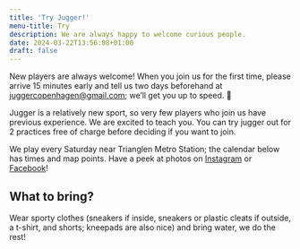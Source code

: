 ```yaml
---
title: 'Try Jugger!'
menu-title: Try
description: We are always happy to welcome curious people.
date: 2024-03-22T13:56:08+01:00
draft: false
---
```


New players are always welcome! When you join us for the first time, please arrive 15 minutes early and tell us two days beforehand at [juggercopenhagen@gmail.com](mailto:juggercopenhagen@gmail.com); we’ll get you up to speed. 🙂

Jugger is a relatively new sport, so very few players who join us have previous experience. We are excited to teach you. You can try jugger out for 2 practices free of charge before deciding if you want to join.

We play every Saturday near Trianglen Metro Station; the calendar below has times and map points. Have a peek at photos on [Instagram](https://www.instagram.com/juggercph/) or [Facebook](https://www.facebook.com/JuggerCopenhagen/)!

## What to bring?

Wear sporty clothes (sneakers if inside, sneakers or plastic cleats if outside, a t-shirt, and shorts; kneepads are also nice) and bring water, we do the rest!
